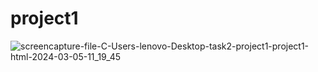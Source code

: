 # project1
 
![screencapture-file-C-Users-lenovo-Desktop-task2-project1-project1-html-2024-03-05-11_19_45](https://github.com/sahuabhisek/project1/assets/155800734/cba84c00-44c4-4fe6-a1a1-20b6ae8d6bd7)

